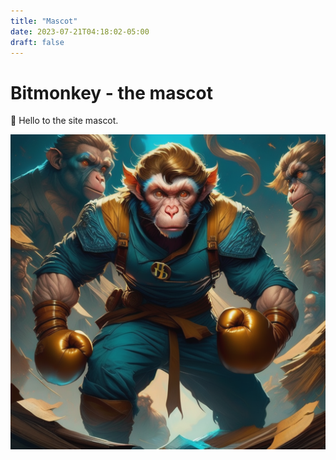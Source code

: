 ```yaml
---
title: "Mascot"
date: 2023-07-21T04:18:02-05:00
draft: false
---
```


# Bitmonkey -  the mascot

:wave: Hello to the site mascot.

![bitmonkey](/bitmonkey.png)

